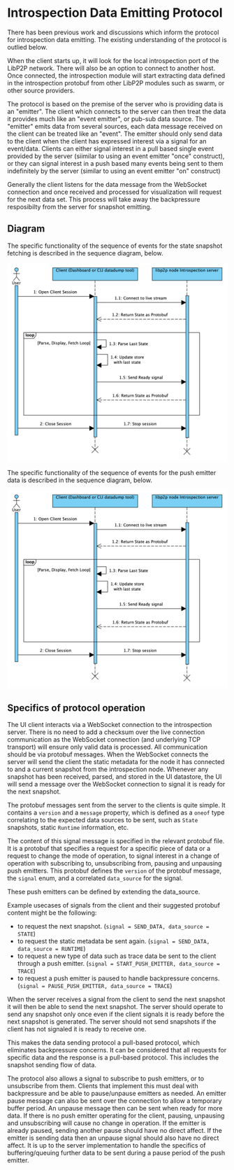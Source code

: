 # Introspection Data Emitting Protocol

There has been previous work and discussions which inform the protocol for introspection data emitting.
The existing understanding of the protocol is outlied below.

When the client starts up, it will look for the local introspection port of the LibP2P network.
There will also be an option to connect to another host.
Once connected, the introspection module will start extracting data defined in the introspection protobuf from other LibP2P modules such as swarm, or other source providers.

The protocol is based on the premise of the server who is providing data is an "emitter".
The client which connects to the server can then treat the data it provides much like an "event emitter", or pub-sub data source.
The "emitter" emits data from several sources, each data message received on the client can be treated like an "event".
The emitter should only send data to the client when the client has expressed interest via a signal for an event/data.
Clients can either signal interest in a pull based single event provided by the server (siimilar to using an event emitter "once" construct), or they can signal interest in a push based many events being sent to them indefinitely by the server (similar to using an event emitter "on" construct)

Generally the client listens for the data message from the WebSocket connection and once received and processed for visualization will request for the next data set.
This process will take away the backpressure resposibilty from the server for snapshot emitting.

## Diagram

The specific functionality of the sequence of events for the state snapshot fetching is described in the sequence diagram, below.

![Sequence diagram of protocol](./images/introspection-sequence-diagram.png "Sequence diagram of state snapshot fetching")

The specific functionality of the sequence of events for the push emitter data is described in the sequence diagram, below.

![Sequence diagram of protocol](./images/introspection-sequence-diagram.png "Sequence diagram of push emitter data sending")

## Specifics of protocol operation

The UI client interacts via a WebSocket connection to the introspection server.
There is no need to add a checksum over the live connection communication as the WebSocket connection (and underlying TCP transport) will ensure only valid data is processed.
All communication should be via protobuf messages.
When the WebSocket connects the server will send the client the static metadata for the node it has connected to and a current snapshot from the introspection node.
Whenever any snapshot has been received, parsed, and stored in the UI datastore, the UI will send a message over the WebSocket connection to signal it is ready for the next snapshot.

The protobuf messages sent from the server to the clients is quite simple.
It contains a `version` and a `message` property, which is defined as a `oneof` type correlating to the expected data sources to be sent, such as `State` snapshots, static `Runtime` information, etc.

The content of this signal message is specified in the relevant protobuf file.
It is a protobuf that specifies a request for a specific piece of data or a request to change the mode of operation, to signal interest in a change of operation with subscribing to, unsubscribing from, pausing and unpausing push emitters.
This protobuf defines the `version` of the protobuf message, the `signal` enum, and a correlated `data_source` for the signal.

These push emitters can be defined by extending the data_source. 

Example usecases of signals from the client and their suggested protobuf content might be the following:

- to request the next snapshot. (`signal = SEND_DATA, data_source = STATE`)
- to request the static metadata be sent again. (`signal = SEND_DATA, data_source = RUNTIME`)
- to request a new type of data such as trace data be sent to the client through a push emitter. (`signal = START_PUSH_EMITTER, data_source = TRACE`)
- to request a push emitter is paused to handle backpressure concerns. (`signal = PAUSE_PUSH_EMITTER, data_source = TRACE`)

When the server receives a signal from the client to send the next snapshot it will then be able to send the next snapshot.
The server should operate to send any snapshot only once even if the client signals it is ready before the next snapshot is generated.
The server should not send snapshots if the client has not signaled it is ready to receive one.

This makes the data sending protocol a pull-based protocol, which eliminates backpressure concerns.
It can be considered that all requests for specific data and the response is a pull-based protocol.
This includes the snapshot sending flow of data.

The protocol also allows a signal to subscribe to push emitters, or to unsubscribe from them.
Clients that implement this must deal with backpressure and be able to pause/unpause emitters as needed.
An emitter pause message can also be sent over the connection to allow a temporary buffer period.
An unpause message then can be sent when ready for more data.
If there is no push emitter operating for the client, pausing, unpausing and unsubscribing will cause no change in operation.
If the emitter is already paused, sending another pause should have no direct affect.
If the emitter is sending data then an unpause signal should also have no direct affect.
It is up to the server implementation to handle the specifics of buffering/queuing further data to be sent during a pause period of the push emitter.
